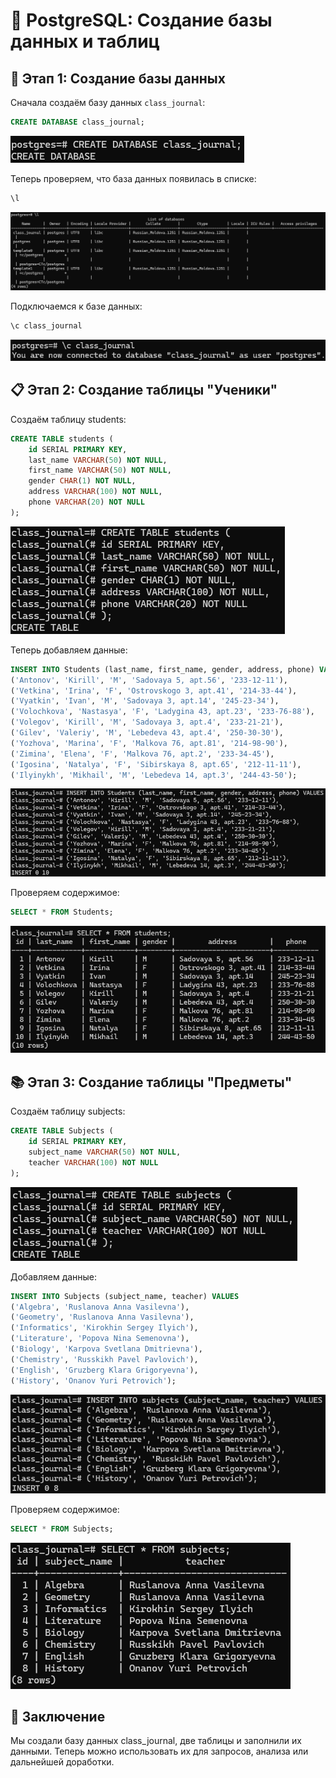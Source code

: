# 📌 PostgreSQL: Создание базы данных и таблиц

## 🚀 Этап 1: Создание базы данных
Сначала создаём базу данных `class_journal`:

```sql
CREATE DATABASE class_journal;
```

![Screenshot 1](screenshots/screenshot1.png)

Теперь проверяем, что база данных появилась в списке:
```sql
\l
```

![Screenshot 2](screenshots/screenshot2.png)

Подключаемся к базе данных:
```sql
\c class_journal
```

![Screenshot 3](screenshots/screenshot3.png)

## 📋 Этап 2: Создание таблицы "Ученики"
Создаём таблицу students:
```sql
CREATE TABLE students (
    id SERIAL PRIMARY KEY,
    last_name VARCHAR(50) NOT NULL,
    first_name VARCHAR(50) NOT NULL,
    gender CHAR(1) NOT NULL,
    address VARCHAR(100) NOT NULL,
    phone VARCHAR(20) NOT NULL
);
```

![Screenshot 4](screenshots/screenshot4.png)

Теперь добавляем данные:
```sql
INSERT INTO Students (last_name, first_name, gender, address, phone) VALUES
('Antonov', 'Kirill', 'M', 'Sadovaya 5, apt.56', '233-12-11'),
('Vetkina', 'Irina', 'F', 'Ostrovskogo 3, apt.41', '214-33-44'),
('Vyatkin', 'Ivan', 'M', 'Sadovaya 3, apt.14', '245-23-34'),
('Volochkova', 'Nastasya', 'F', 'Ladygina 43, apt.23', '233-76-88'),
('Volegov', 'Kirill', 'M', 'Sadovaya 3, apt.4', '233-21-21'),
('Gilev', 'Valeriy', 'M', 'Lebedeva 43, apt.4', '250-30-30'),
('Yozhova', 'Marina', 'F', 'Malkova 76, apt.81', '214-98-90'),
('Zimina', 'Elena', 'F', 'Malkova 76, apt.2', '233-34-45'),
('Igosina', 'Natalya', 'F', 'Sibirskaya 8, apt.65', '212-11-11'),
('Ilyinykh', 'Mikhail', 'M', 'Lebedeva 14, apt.3', '244-43-50');
```

![Screenshot 5](screenshots/screenshot5.png)

Проверяем содержимое:
```sql
SELECT * FROM Students;
```

![Screenshot 6](screenshots/screenshot6.png)

## 📚 Этап 3: Создание таблицы "Предметы"
Создаём таблицу subjects:
```sql
CREATE TABLE Subjects (
    id SERIAL PRIMARY KEY,
    subject_name VARCHAR(50) NOT NULL,
    teacher VARCHAR(100) NOT NULL
);
```

![Screenshot 7](screenshots/screenshot7.png)

Добавляем данные:
```sql
INSERT INTO Subjects (subject_name, teacher) VALUES
('Algebra', 'Ruslanova Anna Vasilevna'),
('Geometry', 'Ruslanova Anna Vasilevna'),
('Informatics', 'Kirokhin Sergey Ilyich'),
('Literature', 'Popova Nina Semenovna'),
('Biology', 'Karpova Svetlana Dmitrievna'),
('Chemistry', 'Russkikh Pavel Pavlovich'),
('English', 'Gruzberg Klara Grigoryevna'),
('History', 'Onanov Yuri Petrovich');
```

![Screenshot 8](screenshots/screenshot8.png)

Проверяем содержимое:
```sql
SELECT * FROM Subjects;
```
![Screenshot 9](screenshots/screenshot9.png)
## 🔗 Заключение
Мы создали базу данных class_journal, две таблицы и заполнили их данными. Теперь можно использовать их для запросов, анализа или дальнейшей доработки.
